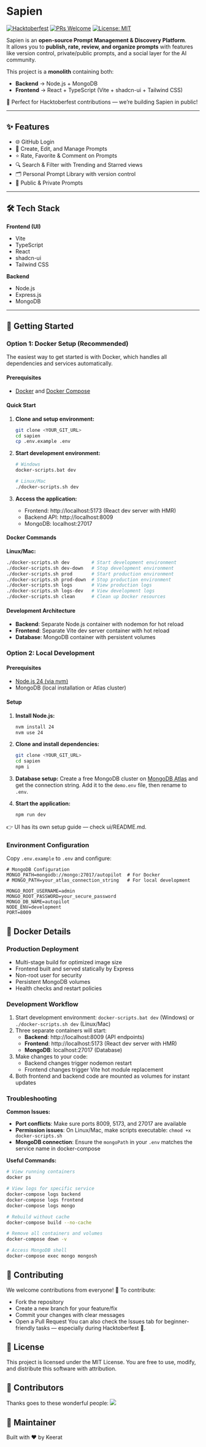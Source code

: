 # Sapien

[![Hacktoberfest](https://img.shields.io/badge/Hacktoberfest-Friendly-orange.svg)](https://hacktoberfest.com/)
[![PRs Welcome](https://img.shields.io/badge/PRs-welcome-brightgreen.svg)](http://makeapullrequest.com)
[![License: MIT](https://img.shields.io/badge/License-MIT-yellow.svg)](./LICENSE)

Sapien is an **open-source Prompt Management & Discovery Platform**.  
It allows you to **publish, rate, review, and organize prompts** with features like version control, private/public prompts, and a social layer for the AI community.

This project is a **monolith** containing both:

- **Backend** → Node.js + MongoDB
- **Frontend** → React + TypeScript (Vite + shadcn-ui + Tailwind CSS)

🚀 Perfect for Hacktoberfest contributions — we’re building Sapien in public!

---

## ✨ Features

- 🌐 GitHub Login
- 📝 Create, Edit, and Manage Prompts
- ⭐ Rate, Favorite & Comment on Prompts
- 🔍 Search & Filter with Trending and Starred views
- 🗂️ Personal Prompt Library with version control
- 👥 Public & Private Prompts

---

## 🛠 Tech Stack

**Frontend (UI)**

- Vite
- TypeScript
- React
- shadcn-ui
- Tailwind CSS

**Backend**

- Node.js
- Express.js
- MongoDB

---

## 🚀 Getting Started

### Option 1: Docker Setup (Recommended)

The easiest way to get started is with Docker, which handles all dependencies and services automatically.

#### Prerequisites

- [Docker](https://docs.docker.com/get-docker/) and [Docker Compose](https://docs.docker.com/compose/install/)

#### Quick Start

1. **Clone and setup environment:**

   ```bash
   git clone <YOUR_GIT_URL>
   cd sapien
   cp .env.example .env
   ```

2. **Start development environment:**

   ```bash
   # Windows
   docker-scripts.bat dev

   # Linux/Mac
   ./docker-scripts.sh dev
   ```

3. **Access the application:**
   - Frontend: http://localhost:5173 (React dev server with HMR)
   - Backend API: http://localhost:8009
   - MongoDB: localhost:27017

#### Docker Commands

**Linux/Mac:**

```bash
./docker-scripts.sh dev        # Start development environment
./docker-scripts.sh dev-down   # Stop development environment
./docker-scripts.sh prod       # Start production environment
./docker-scripts.sh prod-down  # Stop production environment
./docker-scripts.sh logs       # View production logs
./docker-scripts.sh logs-dev   # View development logs
./docker-scripts.sh clean      # Clean up Docker resources
```

#### Development Architecture

- **Backend**: Separate Node.js container with nodemon for hot reload
- **Frontend**: Separate Vite dev server container with hot reload
- **Database**: MongoDB container with persistent volumes

### Option 2: Local Development

#### Prerequisites

- [Node.js 24 (via nvm)](https://github.com/nvm-sh/nvm#installing-and-updating)
- MongoDB (local installation or Atlas cluster)

#### Setup

1. **Install Node.js:**

   ```bash
   nvm install 24
   nvm use 24
   ```

2. **Clone and install dependencies:**

   ```bash
   git clone <YOUR_GIT_URL>
   cd sapien
   npm i
   ```

3. **Database setup:**
   Create a free MongoDB cluster on [MongoDB Atlas](https://www.mongodb.com/cloud/atlas) and get the connection string. Add it to the `demo.env` file, then rename to `.env`.

4. **Start the application:**
   ```bash
   npm run dev
   ```

👉 UI has its own setup guide — check ui/README.md.

### Environment Configuration

Copy `.env.example` to `.env` and configure:

```env
# MongoDB Configuration
MONGO_PATH=mongodb://mongo:27017/autopilot  # For Docker
# MONGO_PATH=your_atlas_connection_string   # For local development

MONGO_ROOT_USERNAME=admin
MONGO_ROOT_PASSWORD=your_secure_password
MONGO_DB_NAME=autopilot
NODE_ENV=development
PORT=8009
```

## 🐳 Docker Details

### Production Deployment

- Multi-stage build for optimized image size
- Frontend built and served statically by Express
- Non-root user for security
- Persistent MongoDB volumes
- Health checks and restart policies

### Development Workflow

1. Start development environment: `docker-scripts.bat dev` (Windows) or `./docker-scripts.sh dev` (Linux/Mac)
2. Three separate containers will start:
   - **Backend**: http://localhost:8009 (API endpoints)
   - **Frontend**: http://localhost:5173 (React dev server with HMR)
   - **MongoDB**: localhost:27017 (Database)
3. Make changes to your code:
   - Backend changes trigger nodemon restart
   - Frontend changes trigger Vite hot module replacement
4. Both frontend and backend code are mounted as volumes for instant updates

### Troubleshooting

**Common Issues:**

- **Port conflicts**: Make sure ports 8009, 5173, and 27017 are available
- **Permission issues**: On Linux/Mac, make scripts executable: `chmod +x docker-scripts.sh`
- **MongoDB connection**: Ensure the `mongoPath` in your `.env` matches the service name in docker-compose

**Useful Commands:**

```bash
# View running containers
docker ps

# View logs for specific service
docker-compose logs backend
docker-compose logs frontend
docker-compose logs mongo

# Rebuild without cache
docker-compose build --no-cache

# Remove all containers and volumes
docker-compose down -v

# Access MongoDB shell
docker-compose exec mongo mongosh
```

## 🤝 Contributing

We welcome contributions from everyone! 🎉
To contribute:

- Fork the repository
- Create a new branch for your feature/fix
- Commit your changes with clear messages
- Open a Pull Request
  You can also check the Issues tab for beginner-friendly tasks — especially during Hacktoberfest 🌱.

## 📜 License

This project is licensed under the MIT License.
You are free to use, modify, and distribute this software with attribution.

## 👥 Contributors

Thanks goes to these wonderful people:
<a href="https://github.com/sapien/graphs/contributors"> <img src="https://contrib.rocks/image?repo=sapien" /> </a>

## 👤 Maintainer

Built with ❤️ by Keerat
